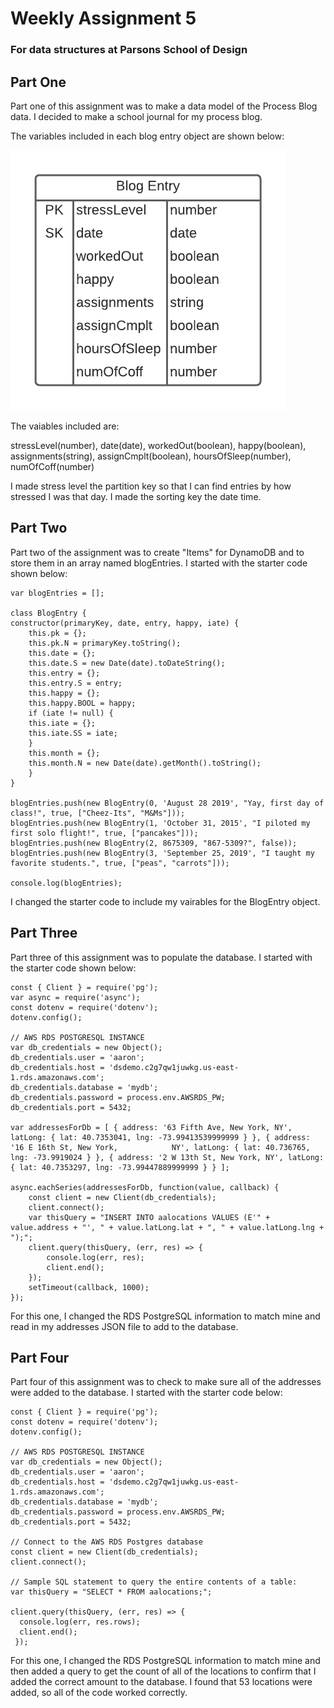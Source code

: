 # Weekly Assignment 5
### For data structures at Parsons School of Design

## Part One
Part one of this assignment was to make a data model of the Process Blog data. I decided to make a school journal for my process blog. 

The variables included in each blog entry object are shown below:

![](ProcessBlogPlan.png)

The vaiables included are:

stressLevel(number), date(date), workedOut(boolean), happy(boolean), assignments(string), assignCmplt(boolean), hoursOfSleep(number), numOfCoff(number)

I made stress level the partition key so that I can find entries by how stressed I was that day. I made the sorting key the date time. 

## Part Two
Part two of the assignment was to create "Items" for DynamoDB and to store them in an array named blogEntries. I started with the starter code shown below:

    var blogEntries = [];

    class BlogEntry {
    constructor(primaryKey, date, entry, happy, iate) {
        this.pk = {};
        this.pk.N = primaryKey.toString();
        this.date = {}; 
        this.date.S = new Date(date).toDateString();
        this.entry = {};
        this.entry.S = entry;
        this.happy = {};
        this.happy.BOOL = happy; 
        if (iate != null) {
        this.iate = {};
        this.iate.SS = iate; 
        }
        this.month = {};
        this.month.N = new Date(date).getMonth().toString();
        }
    }

    blogEntries.push(new BlogEntry(0, 'August 28 2019', "Yay, first day of class!", true, ["Cheez-Its", "M&Ms"]));
    blogEntries.push(new BlogEntry(1, 'October 31, 2015', "I piloted my first solo flight!", true, ["pancakes"]));
    blogEntries.push(new BlogEntry(2, 8675309, "867-5309?", false));
    blogEntries.push(new BlogEntry(3, 'September 25, 2019', "I taught my favorite students.", true, ["peas", "carrots"]));

    console.log(blogEntries);
 
 I changed the starter code to include my vairables for the BlogEntry object.
 
 ## Part Three
 Part three of this assignment was to populate the database. I started with the starter code shown below:
 
    const { Client } = require('pg');
    var async = require('async');  
    const dotenv = require('dotenv');
    dotenv.config();  

    // AWS RDS POSTGRESQL INSTANCE
    var db_credentials = new Object();
    db_credentials.user = 'aaron';
    db_credentials.host = 'dsdemo.c2g7qw1juwkg.us-east-1.rds.amazonaws.com';
    db_credentials.database = 'mydb';
    db_credentials.password = process.env.AWSRDS_PW;
    db_credentials.port = 5432;

    var addressesForDb = [ { address: '63 Fifth Ave, New York, NY', latLong: { lat: 40.7353041, lng: -73.99413539999999 } }, { address: '16 E 16th St, New York,            NY', latLong: { lat: 40.736765, lng: -73.9919024 } }, { address: '2 W 13th St, New York, NY', latLong: { lat: 40.7353297, lng: -73.99447889999999 } } ];

    async.eachSeries(addressesForDb, function(value, callback) {
        const client = new Client(db_credentials);
        client.connect();
        var thisQuery = "INSERT INTO aalocations VALUES (E'" + value.address + "', " + value.latLong.lat + ", " + value.latLong.lng + ");";
        client.query(thisQuery, (err, res) => {
            console.log(err, res);
            client.end();
        });
        setTimeout(callback, 1000); 
    }); 
    
For this one, I changed the RDS PostgreSQL information to match mine and read in my addresses JSON file to add to the database. 

## Part Four
Part four of this assignment was to check to make sure all of the addresses were added to the database. I started with the starter code below:

    const { Client } = require('pg');  
    const dotenv = require('dotenv');
    dotenv.config();  

    // AWS RDS POSTGRESQL INSTANCE
    var db_credentials = new Object();
    db_credentials.user = 'aaron';
    db_credentials.host = 'dsdemo.c2g7qw1juwkg.us-east-1.rds.amazonaws.com';
    db_credentials.database = 'mydb';
    db_credentials.password = process.env.AWSRDS_PW;
    db_credentials.port = 5432;

    // Connect to the AWS RDS Postgres database
    const client = new Client(db_credentials);
    client.connect();

    // Sample SQL statement to query the entire contents of a table: 
    var thisQuery = "SELECT * FROM aalocations;";

    client.query(thisQuery, (err, res) => {
      console.log(err, res.rows);
      client.end();
     });
     
 For this one, I changed the RDS PostgreSQL information to match mine and then added a query to get the count of all of the locations to confirm that I added the correct amount to the database. I found that 53 locations were added, so all of the code worked correctly.

